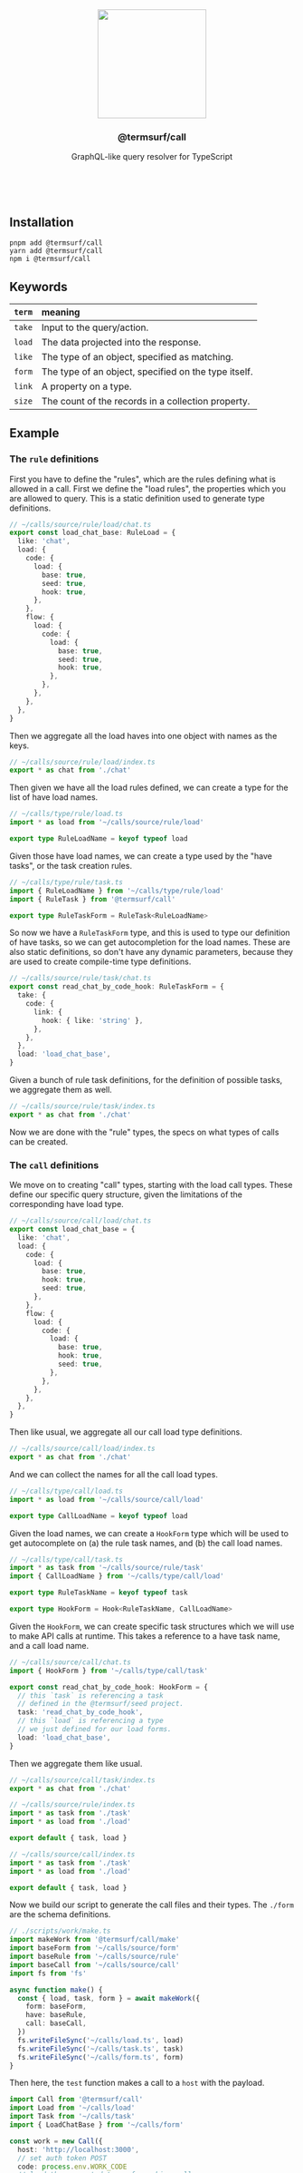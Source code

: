 <br/>
<br/>
<br/>
<br/>
<br/>
<br/>
<br/>

<p align='center'>
  <img src='https://github.com/termsurf/call.js/blob/make/view/base.gif?raw=true' height='192'>
</p>

<h3 align='center'>@termsurf/call</h3>
<p align='center'>
  GraphQL-like query resolver for TypeScript
</p>

<br/>
<br/>
<br/>

## Installation

```
pnpm add @termsurf/call
yarn add @termsurf/call
npm i @termsurf/call
```

## Keywords

| `term` | meaning                                              |
| :----- | :--------------------------------------------------- |
| `take` | Input to the query/action.                           |
| `load` | The data projected into the response.                |
| `like` | The type of an object, specified as matching.        |
| `form` | The type of an object, specified on the type itself. |
| `link` | A property on a type.                                |
| `size` | The count of the records in a collection property.   |

## Example

### The `rule` definitions

First you have to define the "rules", which are the rules defining what
is allowed in a call. First we define the "load rules", the properties
which you are allowed to query. This is a static definition used to
generate type definitions.

```ts
// ~/calls/source/rule/load/chat.ts
export const load_chat_base: RuleLoad = {
  like: 'chat',
  load: {
    code: {
      load: {
        base: true,
        seed: true,
        hook: true,
      },
    },
    flow: {
      load: {
        code: {
          load: {
            base: true,
            seed: true,
            hook: true,
          },
        },
      },
    },
  },
}
```

Then we aggregate all the load haves into one object with names as the
keys.

```ts
// ~/calls/source/rule/load/index.ts
export * as chat from './chat'
```

Then given we have all the load rules defined, we can create a type for
the list of have load names.

```ts
// ~/calls/type/rule/load.ts
import * as load from '~/calls/source/rule/load'

export type RuleLoadName = keyof typeof load
```

Given those have load names, we can create a type used by the "have
tasks", or the task creation rules.

```ts
// ~/calls/type/rule/task.ts
import { RuleLoadName } from '~/calls/type/rule/load'
import { RuleTask } from '@termsurf/call'

export type RuleTaskForm = RuleTask<RuleLoadName>
```

So now we have a `RuleTaskForm` type, and this is used to type our
definition of have tasks, so we can get autocompletion for the load
names. These are also static definitions, so don't have any dynamic
parameters, because they are used to create compile-time type
definitions.

```ts
// ~/calls/source/rule/task/chat.ts
export const read_chat_by_code_hook: RuleTaskForm = {
  take: {
    code: {
      link: {
        hook: { like: 'string' },
      },
    },
  },
  load: 'load_chat_base',
}
```

Given a bunch of rule task definitions, for the definition of possible
tasks, we aggregate them as well.

```ts
// ~/calls/source/rule/task/index.ts
export * as chat from './chat'
```

Now we are done with the "rule" types, the specs on what types of calls
can be created.

### The `call` definitions

We move on to creating "call" types, starting with the load call types.
These define our specific query structure, given the limitations of the
corresponding have load type.

```ts
// ~/calls/source/call/load/chat.ts
export const load_chat_base = {
  like: 'chat',
  load: {
    code: {
      load: {
        base: true,
        hook: true,
        seed: true,
      },
    },
    flow: {
      load: {
        code: {
          load: {
            base: true,
            hook: true,
            seed: true,
          },
        },
      },
    },
  },
}
```

Then like usual, we aggregate all our call load type definitions.

```ts
// ~/calls/source/call/load/index.ts
export * as chat from './chat'
```

And we can collect the names for all the call load types.

```ts
// ~/calls/type/call/load.ts
import * as load from '~/calls/source/call/load'

export type CallLoadName = keyof typeof load
```

Given the load names, we can create a `HookForm` type which will be used
to get autocomplete on (a) the rule task names, and (b) the call load
names.

```ts
// ~/calls/type/call/task.ts
import * as task from '~/calls/source/rule/task'
import { CallLoadName } from '~/calls/type/call/load'

export type RuleTaskName = keyof typeof task

export type HookForm = Hook<RuleTaskName, CallLoadName>
```

Given the `HookForm`, we can create specific task structures which we
will use to make API calls at runtime. This takes a reference to a have
task name, and a call load name.

```ts
// ~/calls/source/call/chat.ts
import { HookForm } from '~/calls/type/call/task'

export const read_chat_by_code_hook: HookForm = {
  // this `task` is referencing a task
  // defined in the @termsurf/seed project.
  task: 'read_chat_by_code_hook',
  // this `load` is referencing a type
  // we just defined for our load forms.
  load: 'load_chat_base',
}
```

Then we aggregate them like usual.

```ts
// ~/calls/source/call/task/index.ts
export * as chat from './chat'
```

```ts
// ~/calls/source/rule/index.ts
import * as task from './task'
import * as load from './load'

export default { task, load }
```

```ts
// ~/calls/source/call/index.ts
import * as task from './task'
import * as load from './load'

export default { task, load }
```

Now we build our script to generate the call files and their types. The
`./form` are the schema definitions.

```ts
// ./scripts/work/make.ts
import makeWork from '@termsurf/call/make'
import baseForm from '~/calls/source/form'
import baseRule from '~/calls/source/rule'
import baseCall from '~/calls/source/call'
import fs from 'fs'

async function make() {
  const { load, task, form } = await makeWork({
    form: baseForm,
    have: baseRule,
    call: baseCall,
  })
  fs.writeFileSync('~/calls/load.ts', load)
  fs.writeFileSync('~/calls/task.ts', task)
  fs.writeFileSync('~/calls/form.ts', form)
}
```

Then here, the `test` function makes a call to a `host` with the
payload.

```ts
import Call from '@termsurf/call'
import Load from '~/calls/load'
import Task from '~/calls/task'
import { LoadChatBase } from '~/calls/form'

const work = new Call({
  host: 'http://localhost:3000',
  // set auth token POST
  code: process.env.WORK_CODE
  // load the generated types for making calls.
  load: Load,
  task: Task,
})

async function test() {
  const back = await work.call({
    hook: {
      read_chat_by_code_hook: {
        take: {
          find: {
            form: 'test',
            link: ['code', 'hook'],
            test: '=',
            bond: 'tibetan',
          },
        },
        load: {
          flow: {
            take: {
              curb: 1000,
              sort: [
                {
                  link: ['code', 'hook'],
                  bond: 'fall',
                }
              ]
            },
            load: {
              code: {
                load: {
                  hook: true
                }
              }
            }
          }
        }
      }
    }
  })

  const chat = back.load.read_chat_by_code_hook as LoadChatBase

  console.log(back)
  // {
  //   form: 'call_back',
  //   code: {
  //     mark: 'rise', // it's a good response
  //     call: 200
  //   },
  //   load: {
  //     read_chat_by_code_hook: {
  //       form: 'chat',
  //       code: {
  //         base: '129381983918',
  //         hook: 'tibetan',
  //         seed: 'mbdzkv'
  //       },
  //       flow: {
  //         size: 296,
  //         load: [
  //           {
  //             code: {
  //               base: '329391982911',
  //               hook: 'foo',
  //               seed: 'mbfztn'
  //             }
  //           },
  //           // ...
  //         ]
  //       }
  //     }
  //   }
  // }

  const back = await work.call<LoadChatBase>('read_chat_by_code_hook', {
    take: {
      find: {
        form: 'test',
        link: ['code', 'hook'],
        bond: 'oops',
      }
    },
  })

  console.log(back)
  // {
  //   form: 'call_back',
  //   code: {
  //     mark: 'fall', // it's a bad response
  //     call: 404
  //   },
  // }
}
```

Under the hood, this will make a `POST` request to the `host` with this
JSON body:

```ts
{
  form: 'call',
  hook: {
    read_chat_by_code_hook: {
      host: 'foo',
      deck: 'bar',
      code: '12321',
      take: {
        find: {
          form: 'test',
          link: ['code', 'hook'],
          test: '=',
          bond: 'tibetan',
        },
      },
      load: {
        code: {
          load: {
            base: true,
            hook: true,
            seed: true,
          },
        },
        flow: {
          take: {
            curb: 1000,
            sort: [
              {
                link: ['code', 'hook'],
                bond: 'fall',
              }
            ],
          },
          load: {
            code: {
              load: {
                base: true,
                hook: true,
                seed: true,
              },
            },
          },
        }
      }
    }
  }
}
```

Then you will need to implement a handler for this call in the host/deck
namespace.

```ts
import {
  ReadChatByCodeHookCallTake,
  ReadChatByCodeHookCall,
} from '~/calls/form'

export const read_chat_by_code_hook = (
  call: ReadChatByCodeHookCall,
) => {
  const callHead = ReadChatByCodeHookCallTake.parse(call)
  // do SQL stuff on these parsed inputs.
  const back = {}
  return back
}
```

We have a base tool to perform CRUD operations on each record type.

```ts
import { ReadChatCall, ReadChatCallTake } from '~/calls/form'
import mesh from '~/bindings/mesh'

export const read_chat_by_code_hook = async (
  call: ReadChatByCodeHookCall,
) => {
  const callHead = ReadChatByCodeHookCallTake.parse(call)
  // do SQL stuff on these parsed inputs.
  const back = await mesh.read(callHead)
  return back
}

export const make_chat = async (call: MakeChatByCodeHookCall) => {
  const callHead = MakeChatByCodeHookCallTake.parse(call)
  // do SQL stuff on these parsed inputs.
  const back = await mesh.read(callHead)
  return back
}

export const load_flow = async call => {
  const callHead = LoadFlow.parse(call)
  // do SQL stuff on these parsed inputs.
  const back = await mesh.read(callHead)
  return back
}
```

Perhaps the `mesh` looks like this:

```ts
const base = {
  chat,
  flow,
}

export default new Mesh(base)
```

```ts
export const read = (mesh, call) => {}

export const make = (mesh, call) => {}
```

```ts
const read_chat = (call, host) => {
  // the host can have passthrough data
}

const bind = {
  head: {
    chat: read_chat,
    chat_by_hook: read_chat_by_hook,
    make_chat,
    flow: read_flow,
  },
  chat: {
    flow: read_flow_from_chat,
  },
  flow: {
    take: read_flow_take_from_flow,
  },
}
```

## License

MIT

## termsurf

This is being developed by the folks at [termsurf](https://wave.bond), a
California-based project for helping humanity master information and
computation. termsurf started off in the winter of 2008 as a spark of an
idea, to forming a company 10 years later in the winter of 2018, to a
seed of a project just beginning its development phases. It is entirely
bootstrapped by working full time and running
[Etsy](https://etsy.com/shop/termsurf) and
[Amazon](https://www.amazon.com/s?rh=p_27%3AMount+Build) shops. Also
find us on [Facebook](https://www.facebook.com/termsurf),
[Twitter](https://twitter.com/termsurf), and
[LinkedIn](https://www.linkedin.com/company/termsurf). Check out our
other GitHub projects as well!
